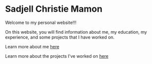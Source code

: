 # Sadjell Christie Mamon

Welcome to my personal website!!!

On this website, you will find information about me, my education, my experience, and some projects that I have worked on.

Learn more about me [here](./about-page.md)

Learn more about the projects I've worked on [here](./projects-page.md)
